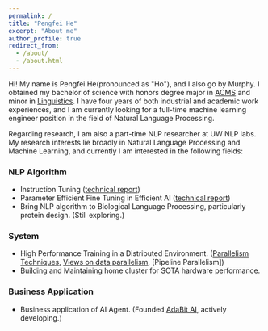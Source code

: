 ```yaml
---
permalink: /
title: "Pengfei He"
excerpt: "About me"
author_profile: true
redirect_from: 
  - /about/
  - /about.html
---
```


Hi! My name is Pengfei He(pronounced as "Ho"), and I also go by Murphy. I obtained my bachelor of science with honors degree major in [ACMS](https://acms.washington.edu) and minor in [Linguistics](https://linguistics.washington.edu).  I have four years of both industrial and academic work experiences, and I am currently looking for a full-time machine learning engineer position in the field of Natural Language Processing.

Regarding research, I am also a part-time NLP researcher at UW NLP labs. My research interests lie broadly in Natural Language Processing and Machine Learning, and currently I am interested in the following fields:

### NLP Algorithm
* Instruction Tuning ([technical report](https://arxiv.org/abs/2411.16775))
* Parameter Efficient Fine Tuning in Efficient AI ([technical report](https://arxiv.org/abs/2411.16775))
* Bring NLP algorithm to Biological Language Processing, particularly protein design. (Still exploring.)


### System
* High Performance Training in a Distributed Environment. ([Parallelism Techniques](https://hepengfei.ml/posts/2024-03-20-training_with_parallelism_1/), [Views on data parallelism](https://hepengfei.ml/posts/2024-03-20-data_parallelism/), [Pipeline Parallelism])
* [Building](https://hepengfei.ml/posts/2021-10-blog-post-4/) and Maintaining home cluster for SOTA hardware performance.

### Business Application
* Business application of AI Agent. (Founded [AdaBit AI](https://adabit.ai), actively developing.)